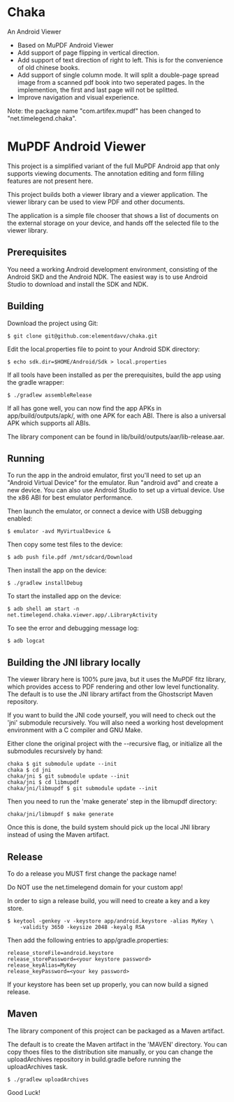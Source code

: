 # Chaka
An Android Viewer
- Based on MuPDF Android Viewer
- Add support of page flipping in vertical direction.
- Add support of text direction of right to left. This is for the convenience of old chinese books.
- Add support of single column mode. It will split a double-page spread image from a scanned pdf book into two seperated pages. In the implemention, the first and last page will not be splitted.
- Improve navigation and visual experience.

Note: the package name "com.artifex.mupdf" has been changed to "net.timelegend.chaka".

# MuPDF Android Viewer

This project is a simplified variant of the full MuPDF Android app that only
supports viewing documents. The annotation editing and form filling features
are not present here.

This project builds both a viewer library and a viewer application.
The viewer library can be used to view PDF and other documents.

The application is a simple file chooser that shows a list of documents on the
external storage on your device, and hands off the selected file to the viewer
library.

## Prerequisites

You need a working Android development environment, consisting of the Android
SKD and the Android NDK. The easiest way is to use Android Studio to download
and install the SDK and NDK.

## Building

Download the project using Git:

	$ git clone git@github.com:elementdavv/chaka.git

Edit the local.properties file to point to your Android SDK directory:

	$ echo sdk.dir=$HOME/Android/Sdk > local.properties

If all tools have been installed as per the prerequisites, build the app using
the gradle wrapper:

	$ ./gradlew assembleRelease

If all has gone well, you can now find the app APKs in app/build/outputs/apk/,
with one APK for each ABI. There is also a universal APK which supports all
ABIs.

The library component can be found in lib/build/outputs/aar/lib-release.aar.

## Running

To run the app in the android emulator, first you'll need to set up an "Android
Virtual Device" for the emulator. Run "android avd" and create a new device.
You can also use Android Studio to set up a virtual device. Use the x86 ABI for
best emulator performance.

Then launch the emulator, or connect a device with USB debugging enabled:

	$ emulator -avd MyVirtualDevice &

Then copy some test files to the device:

	$ adb push file.pdf /mnt/sdcard/Download

Then install the app on the device:

	$ ./gradlew installDebug

To start the installed app on the device:

	$ adb shell am start -n net.timelegend.chaka.viewer.app/.LibraryActivity

To see the error and debugging message log:

	$ adb logcat

## Building the JNI library locally

The viewer library here is 100% pure java, but it uses the MuPDF fitz library,
which provides access to PDF rendering and other low level functionality.
The default is to use the JNI library artifact from the Ghostscript Maven
repository.

If you want to build the JNI code yourself, you will need to check out the
'jni' submodule recursively. You will also need a working host development
environment with a C compiler and GNU Make.

Either clone the original project with the --recursive flag, or initialize all
the submodules recursively by hand:

	chaka $ git submodule update --init
	chaka $ cd jni
	chaka/jni $ git submodule update --init
	chaka/jni $ cd libmupdf
	chaka/jni/libmupdf $ git submodule update --init

Then you need to run the 'make generate' step in the libmupdf directory:

	chaka/jni/libmupdf $ make generate

Once this is done, the build system should pick up the local JNI library
instead of using the Maven artifact.

## Release

To do a release you MUST first change the package name!

Do NOT use the net.timelegend domain for your custom app!

In order to sign a release build, you will need to create a key and a key
store.

	$ keytool -genkey -v -keystore app/android.keystore -alias MyKey \
		-validity 3650 -keysize 2048 -keyalg RSA

Then add the following entries to app/gradle.properties:

	release_storeFile=android.keystore
	release_storePassword=<your keystore password>
	release_keyAlias=MyKey
	release_keyPassword=<your key password>

If your keystore has been set up properly, you can now build a signed release.

## Maven

The library component of this project can be packaged as a Maven artifact.

The default is to create the Maven artifact in the 'MAVEN' directory. You can
copy thoes files to the distribution site manually, or you can change the
uploadArchives repository in build.gradle before running the uploadArchives
task.

	$ ./gradlew uploadArchives

Good Luck!
